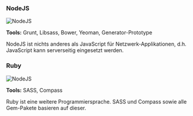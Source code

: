 ### NodeJS
![NodeJS](img/nodejs2.png)

**Tools:** Grunt, Libsass, Bower, Yeoman, Generator-Prototype

NodeJS ist nichts anderes als JavaScript für Netzwerk-Applikationen, d.h. JavaScript kann serverseitig eingesetzt werden.

### Ruby
![NodeJS](img/ruby.png)

**Tools:** SASS, Compass

Ruby ist eine weitere Programmiersprache. SASS und Compass sowie alle Gem-Pakete basieren auf dieser.
